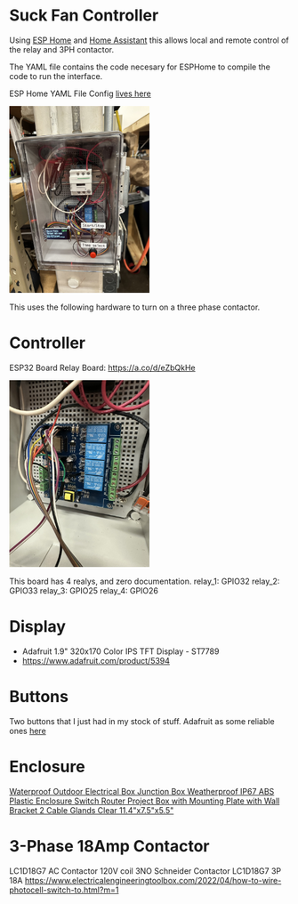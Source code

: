 # Suck Fan Controller

Using [ESP Home](https://esphome.io) and [Home Assistant](https://www.home-assistant.io) this allows local and remote control of the relay and 3PH contactor.

The YAML file contains the code necesary for ESPHome to compile the code to run the interface.

ESP Home YAML File Config [lives here](/SuckFan/esp-suck-fan.yaml)

<img src="/SuckFan/Suck-Fan-1.jpeg" alt="Picture of the control box." style="max-width: 50%; width: 500px;">

This uses the following hardware to turn on a three phase contactor.

# Controller
ESP32 Board Relay Board: https://a.co/d/eZbQkHe

<img src="/SuckFan/ESP32-Relay-Board.jpeg" alt="Picture of the esp32 board." style="max-width: 50%; width: 500px;">

This board has 4 realys, and zero documentation.
  relay_1: GPIO32
  relay_2: GPIO33
  relay_3: GPIO25
  relay_4: GPIO26

# Display
* Adafruit 1.9" 320x170 Color IPS TFT Display - ST7789
* https://www.adafruit.com/product/5394

# Buttons
Two buttons that I just had in my stock of stuff. Adafruit as some reliable ones [here](https://www.adafruit.com/product/915)

# Enclosure
[Waterproof Outdoor Electrical Box Junction Box Weatherproof IP67 ABS Plastic Enclosure Switch Router Project Box with Mounting Plate with Wall Bracket 2 Cable Glands Clear 11.4"x7.5"x5.5"](https://a.co/d/iZUPQZJ)

# 3-Phase 18Amp Contactor
LC1D18G7 AC Contactor 120V coil 3NO
Schneider Contactor LC1D18G7 3P 18A
https://www.electricalengineeringtoolbox.com/2022/04/how-to-wire-photocell-switch-to.html?m=1

